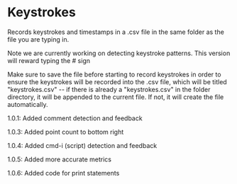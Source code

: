 # Keystrokes

Records keystrokes and timestamps in a .csv file in the same folder as the file you are typing in.

Note we are currently working on detecting keystroke patterns. This version will reward typing the # sign

Make sure to save the file before starting to record keystrokes in order to ensure the keystrokes will be recorded into the .csv file, which will be titled "keystrokes.csv" -- if there is already a "keystrokes.csv" in the folder directory, it will be appended to the current file. If not, it will create the file automatically.

1.0.1: Added comment detection and feedback

1.0.3: Added point count to bottom right

1.0.4: Added cmd-i (script) detection and feedback

1.0.5: Added more accurate metrics

1.0.6: Added code for print statements
